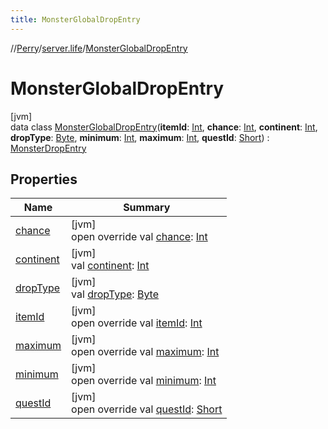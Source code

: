```yaml
---
title: MonsterGlobalDropEntry
---
```

//[Perry](../../../index.html)/[server.life](../index.html)/[MonsterGlobalDropEntry](index.html)



# MonsterGlobalDropEntry



[jvm]\
data class [MonsterGlobalDropEntry](index.html)(**itemId**: [Int](https://kotlinlang.org/api/latest/jvm/stdlib/kotlin/-int/index.html), **chance**: [Int](https://kotlinlang.org/api/latest/jvm/stdlib/kotlin/-int/index.html), **continent**: [Int](https://kotlinlang.org/api/latest/jvm/stdlib/kotlin/-int/index.html), **dropType**: [Byte](https://kotlinlang.org/api/latest/jvm/stdlib/kotlin/-byte/index.html), **minimum**: [Int](https://kotlinlang.org/api/latest/jvm/stdlib/kotlin/-int/index.html), **maximum**: [Int](https://kotlinlang.org/api/latest/jvm/stdlib/kotlin/-int/index.html), **questId**: [Short](https://kotlinlang.org/api/latest/jvm/stdlib/kotlin/-short/index.html)) : [MonsterDropEntry](../-monster-drop-entry/index.html)



## Properties


| Name | Summary |
|---|---|
| [chance](chance.html) | [jvm]<br>open override val [chance](chance.html): [Int](https://kotlinlang.org/api/latest/jvm/stdlib/kotlin/-int/index.html) |
| [continent](continent.html) | [jvm]<br>val [continent](continent.html): [Int](https://kotlinlang.org/api/latest/jvm/stdlib/kotlin/-int/index.html) |
| [dropType](drop-type.html) | [jvm]<br>val [dropType](drop-type.html): [Byte](https://kotlinlang.org/api/latest/jvm/stdlib/kotlin/-byte/index.html) |
| [itemId](item-id.html) | [jvm]<br>open override val [itemId](item-id.html): [Int](https://kotlinlang.org/api/latest/jvm/stdlib/kotlin/-int/index.html) |
| [maximum](maximum.html) | [jvm]<br>open override val [maximum](maximum.html): [Int](https://kotlinlang.org/api/latest/jvm/stdlib/kotlin/-int/index.html) |
| [minimum](minimum.html) | [jvm]<br>open override val [minimum](minimum.html): [Int](https://kotlinlang.org/api/latest/jvm/stdlib/kotlin/-int/index.html) |
| [questId](quest-id.html) | [jvm]<br>open override val [questId](quest-id.html): [Short](https://kotlinlang.org/api/latest/jvm/stdlib/kotlin/-short/index.html) |

